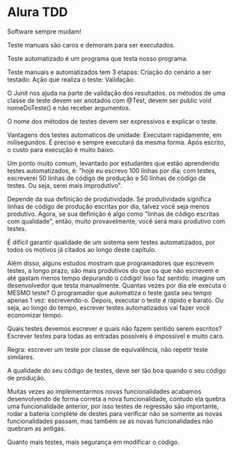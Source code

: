 # Alura TDD

Software sempre mudam!

Teste manuais são caros e demoram para ser executados.

Teste automatizado é um programa que testa nosso programa. 

Teste manuais e automatizados tem 3 etapas:
Criação do cenário a ser testado:
Ação que realiza o teste:
Validação:

O Junit nos ajuda na parte de validação dos resultados. 
os métodos de uma classe de teste devem ser anotados com @Test,
devem ser public void nomeDoTeste() e não receber argumentos.

O nome dos métodos de testes devem ser expressivos e explicar o teste.

Vantagens dos testes automaticos de unidade:
Executam rapidamente, em milisegundos.
É preciso e sempre executará da mesma forma.
Após escrito, o custo para execução é muito baixo. 

Um ponto muito comum, levantado por estudantes que estão aprendendo testes automatizados, é: "hoje eu escrevo 100 linhas por dia; com testes, escreverei 50 linhas de código de produção e 50 linhas de código de testes. Ou seja, serei mais improdutivo".

Depende da sua definição de produtividade. Se produtividade significa linhas de código de produção escritas por dia, talvez você seja menos produtivo. Agora, se sua definição é algo como "linhas de código escritas com qualidade", então, muito provavelmente, você será mais produtivo com testes.

É difícil garantir qualidade de um sistema sem testes automatizados, por todos os motivos já citados ao longo deste capítulo.

Além disso, alguns estudos mostram que programadores que escrevem testes, a longo prazo, são mais produtivos do que os que não escrevem e até gastam menos tempo depurando o código! Isso faz sentido: imagine um desenvolvedor que testa manualmente. Quantas vezes por dia ele executa o MESMO teste? O programador que automatiza o teste gasta seu tempo apenas 1 vez: escrevendo-o. Depois, executar o teste é rápido e barato. Ou seja, ao longo do tempo, escrever testes automatizados vai fazer você economizar tempo.


Quais testes devemos escrever e quais não fazem sentido serem escritos? 
Escrever testes para todas as entradas possíveis é impossível e muito caro. 

Regra: escrever um teste por classe de equivalência, não repetir teste similares. 

A qualidade do seu código de testes, deve ser tão boa quando o seu código de produção.


Muitas vezes ao implementarmos novas funcionalidades acabamos desenvolvendo de forma correta a nova funcionalidade, contudo ela quebra uma funcionalidade anterior, por isso testes de regressão são importante, rodar a bateria complete de destes para verificar não se somente as novas funcionalidades passam, mas também se as novas funcionalidades não quebram as antigas. 

Quanto mais testes, mais segurança em modificar o código. 